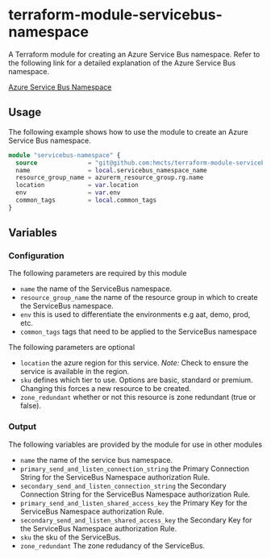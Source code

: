 # terraform-module-servicebus-namespace

A Terraform module for creating an Azure Service Bus namespace.
Refer to the following link for a detailed explanation of the Azure Service Bus namespace.

[Azure Service Bus Namespace](https://docs.microsoft.com/en-us/azure/service-bus-messaging/service-bus-messaging-overview)

## Usage

The following example shows how to use the module to create an Azure Service Bus namespace.

```terraform
module "servicebus-namespace" {
  source              = "git@github.com:hmcts/terraform-module-servicebus-namespace?ref=servicebus_tf"
  name                = local.servicebus_namespace_name
  resource_group_name = azurerm_resource_group.rg.name
  location            = var.location
  env                 = var.env
  common_tags         = local.common_tags
}
```

## Variables

### Configuration

The following parameters are required by this module

- `name` the name of the ServiceBus namespace.
- `resource_group_name` the name of the resource group in which to create the ServiceBus namespace.
- `env` this is used to differentiate the environments e.g aat, demo, prod, etc.
- `common_tags` tags that need to be applied to the ServiceBus namespace

The following parameters are optional

- `location` the azure region for this service. _Note:_ Check to ensure the service is available in the region.
- `sku` defines which tier to use. Options are basic, standard or premium. Changing this forces a new resource to be created.
- `zone_redundant` whether or not this resource is zone redundant (true or false).

### Output

The following variables are provided by the module for use in other modules

- `name` the name of the service bus namespace.
- `primary_send_and_listen_connection_string` the Primary Connection String for the ServiceBus Namespace authorization Rule.
- `secondary_send_and_listen_connection_string` the Secondary Connection String for the ServiceBus Namespace authorization Rule.
- `primary_send_and_listen_shared_access_key` the Primary Key for the ServiceBus Namespace authorization Rule.
- `secondary_send_and_listen_shared_access_key` the Secondary Key for the ServiceBus Namespace authorization Rule.
- `sku` the sku of the ServiceBus.
- `zone_redundant` The zone redudancy of the ServiceBus.
